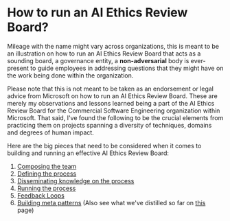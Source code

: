 # How to run an AI Ethics Review Board? 

Mileage with the name might vary across organizations, this is meant to be an illustration on how to run an AI Ethics Review Board that acts as a sounding board, a governance entity, a **non-adversarial** body is ever-present to guide employees in addressing questions that they might have on the work being done within the organization. 

Please note that this is not meant to be taken as an endorsement or legal advice from Microsoft on how to run an AI Ethics Review Board. These are merely my observations and lessons learned being a part of the AI Ethics Review Board for the Commercial Software Engineering organization within Microsoft. That said, I've found the following to be the crucial elements from practicing them on projects spanning a diversity of techniques,  domains and degrees of human impact.

Here are the big pieces that need to be considered when it comes to building and running an effective AI Ethics Review Board: 

1. [Composing the team]() 
2. [Defining the process]()
3. [Disseminating knowledge on the process]()
4. [Running the process]() 
5. [Feedback Loops]()
6. [Building meta patterns]() (Also see what we've distilled so far on [this](Meta_patterns_in_AI_Ethics.md) page)